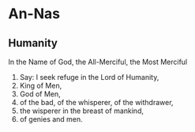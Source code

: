 # An-Nas
## Humanity

In the Name of God, the All-Merciful, the Most Merciful

1. Say: I seek refuge in the Lord of Humanity,
2. King of Men,
3. God of Men,
4. of the bad, of the whisperer, of the withdrawer,
5. the wisperer in the breast of mankind,
6. of genies and men.
